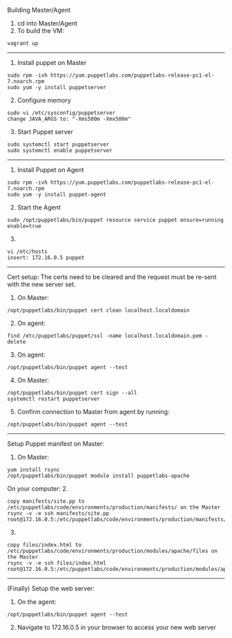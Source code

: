 Building Master/Agent
1. cd into Master/Agent
2. To build the VM:
```shell
vagrant up
```
--------------------------------------------------------------------------------
1. Install puppet on Master
```shell
sudo rpm -ivh https://yum.puppetlabs.com/puppetlabs-release-pc1-el-7.noarch.rpm
sudo yum -y install puppetserver
```
2. Configure memory
```shell
sudo vi /etc/sysconfig/puppetserver
change JAVA_ARGS to: "-Xms500m -Xmx500m"
```
3. Start Puppet server
```shell
sudo systemctl start puppetserver
sudo systemctl enable puppetserver
```
--------------------------------------------------------------------------------
1. Install Puppet on Agent
```shell
sudo rpm -ivh https://yum.puppetlabs.com/puppetlabs-release-pc1-el-7.noarch.rpm
sudo yum -y install puppet-agent
```
2. Start the Agent
```shell
sudo /opt/puppetlabs/bin/puppet resource service puppet ensure=running enable=true
```
3.
```shell
vi /etc/hosts
insert: 172.16.0.5 puppet
```
--------------------------------------------------------------------------------
Cert setup:
The certs need to be cleared and the request must be re-sent with the new server set.
1. On Master:
```shell
/opt/puppetlabs/bin/puppet cert clean localhost.localdomain
```
2. On agent:
```shell
find /etc/puppetlabs/puppet/ssl -name localhost.localdomain.pem -delete
```
3. On agent:
```shell
/opt/puppetlabs/bin/puppet agent --test
```
4. On Master:
```shell
/opt/puppetlabs/bin/puppet cert sign --all
systemctl restart puppetserver
```
5. Confirm connection to Master from agent by running:
```shell
/opt/puppetlabs/bin/puppet agent --test
```
--------------------------------------------------------------------------------
Setup Puppet manifest on Master:
1. On Master:
```shell
yum install rsync
/opt/puppetlabs/bin/puppet module install puppetlabs-apache
```
On your computer:
2.
```shell
copy manifests/site.pp to /etc/puppetlabs/code/environments/production/manifests/ on the Master
rsync -v -e ssh manifests/site.pp root@172.16.0.5:/etc/puppetlabs/code/environments/production/manifests/
```
3.
```shell
copy files/index.html to /etc/puppetlabs/code/environments/production/modules/apache/files on the Master
rsync -v -e ssh files/index.html root@172.16.0.5:/etc/puppetlabs/code/environments/production/modules/apache/files
```
--------------------------------------------------------------------------------
(Finally) Setup the web server:
1. On the agent:
```shell
/opt/puppetlabs/bin/puppet agent --test
```
2. Navigate to 172.16.0.5 in your browser to access your new web server
